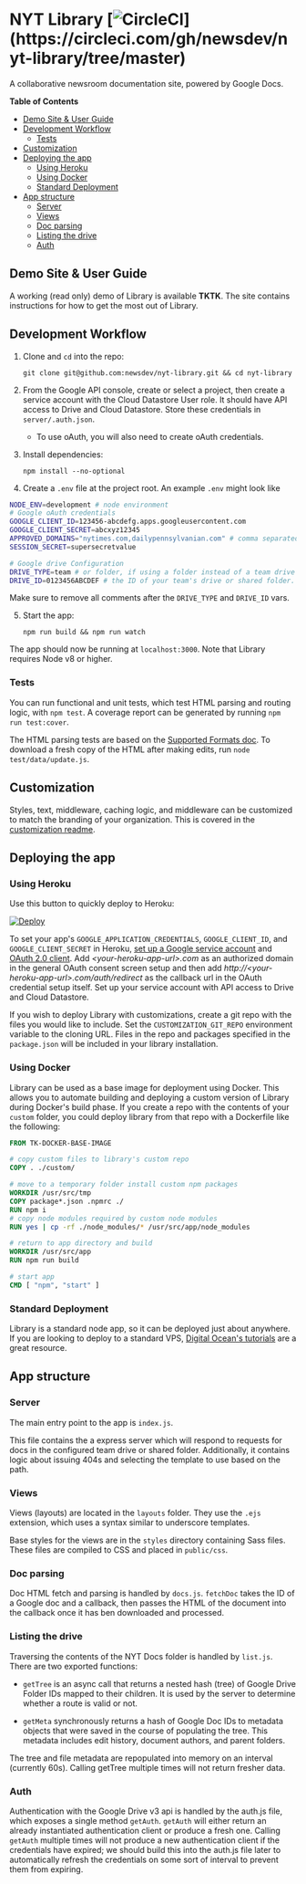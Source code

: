 NYT Library [![CircleCI](https://circleci.com/gh/newsdev/nyt-library/tree/master.svg?style=svg&circle-***REMOVED***)](https://circleci.com/gh/newsdev/nyt-library/tree/master)
========

A collaborative newsroom documentation site, powered by Google Docs.

<!-- START doctoc generated TOC please keep comment here to allow auto update -->
<!-- DON'T EDIT THIS SECTION, INSTEAD RE-RUN doctoc TO UPDATE -->
**Table of Contents**

- [Demo Site & User Guide](#demo-site--user-guide)
- [Development Workflow](#development-workflow)
  - [Tests](#tests)
- [Customization](#customization)
- [Deploying the app](#deploying-the-app)
  - [Using Heroku](#using-heroku)
  - [Using Docker](#using-docker)
  - [Standard Deployment](#standard-deployment)
- [App structure](#app-structure)
  - [Server](#server)
  - [Views](#views)
  - [Doc parsing](#doc-parsing)
  - [Listing the drive](#listing-the-drive)
  - [Auth](#auth)

<!-- END doctoc generated TOC please keep comment here to allow auto update -->

## Demo Site & User Guide

A working (read only) demo of Library is available **TKTK**. The site contains
instructions for how to get the most out of Library.

## Development Workflow

1. Clone and `cd` into the repo:

   `git clone git@github.com:newsdev/nyt-library.git && cd nyt-library`


2. From the Google API console, create or select a project, then create a service account with the Cloud Datastore User role. It should have API access to Drive and Cloud Datastore. Store these credentials in `server/.auth.json`.

   - To use oAuth, you will also need to create oAuth credentials.

3. Install dependencies:

   `npm install --no-optional`

4. Create a `.env` file at the project root. An example `.env` might look like

```bash
NODE_ENV=development # node environment
# Google oAuth credentials
GOOGLE_CLIENT_ID=123456-abcdefg.apps.googleusercontent.com
GOOGLE_CLIENT_SECRET=abcxyz12345
APPROVED_DOMAINS="nytimes.com,dailypennsylvanian.com" # comma separated list of approved access domains.
SESSION_SECRET=supersecretvalue

# Google drive Configuration
DRIVE_TYPE=team # or folder, if using a folder instead of a team drive
DRIVE_ID=0123456ABCDEF # the ID of your team's drive or shared folder. The string of random numbers and letters at the end of your team drive or folder url.
```
Make sure to remove all comments after the `DRIVE_TYPE` and `DRIVE_ID` vars.

5. Start the app:

   `npm run build && npm run watch`

The app should now be running at `localhost:3000`. Note that Library requires Node v8 or higher.

### Tests
You can run functional and unit tests, which test HTML parsing and routing logic, with `npm test`. A coverage report can be generated by running `npm run test:cover`.

The HTML parsing tests are based on the [Supported Formats doc](https://docs.google.com/document/d/10o-sZt7kzP-GZDEFrNbfwBy7hFe1toNgEVH2QdQSZ5s).  To download a fresh copy of the HTML after making edits, run `node test/data/update.js`.

## Customization
Styles, text, middleware, caching logic, and middleware can be customized to
match the branding of your organization. This is covered in the [customization readme](https://github.com/newsdev/nyt-library/blob/master/custom/README.md).


## Deploying the app

### Using Heroku

Use this button to quickly deploy to Heroku:

[![Deploy](https://www.herokucdn.com/deploy/button.svg)](https://heroku.com/deploy?template=https://github.com/nytimes/library/)

To set your app's `GOOGLE_APPLICATION_CREDENTIALS`, `GOOGLE_CLIENT_ID`, and `GOOGLE_CLIENT_SECRET` in Heroku, [set up a Google service account](https://console.cloud.google.com/iam-admin/serviceaccounts) and [OAuth 2.0 client](https://developers.google.com/identity/protocols/OAuth2). Add *<your-heroku-app-url\>.com* as an authorized domain in the general OAuth consent screen setup and then add *http://<your-heroku-app-url\>.com/auth/redirect* as the callback url in the OAuth credential setup itself. Set up your service account with API access to Drive and Cloud Datastore.

If you wish to deploy Library with customizations, create a git repo with the files you would like to include. Set the `CUSTOMIZATION_GIT_REPO` environment variable to the cloning URL. Files in the repo and packages specified in the `package.json` will be included in your library installation.

### Using Docker
Library can be used as a base image for deployment using Docker. This allows you
to automate building and deploying a custom version of Library during Docker's
build phase. If you create a repo with the contents of your `custom` folder, you
could deploy library from that repo with a Dockerfile like the following:

```Dockerfile
FROM TK-DOCKER-BASE-IMAGE

# copy custom files to library's custom repo
COPY . ./custom/

# move to a temporary folder install custom npm packages
WORKDIR /usr/src/tmp
COPY package*.json .npmrc ./
RUN npm i
# copy node modules required by custom node modules
RUN yes | cp -rf ./node_modules/* /usr/src/app/node_modules

# return to app directory and build
WORKDIR /usr/src/app
RUN npm run build

# start app
CMD [ "npm", "start" ]
```

### Standard Deployment
Library is a standard node app, so it can be deployed just about anywhere. If you are looking to deploy to a standard VPS, [Digital Ocean's tutorials](https://www.digitalocean.com/community/tutorials/how-to-set-up-a-node-js-application-for-production-on-ubuntu-16-04) are a great resource.

## App structure

### Server
The main entry point to the app is `index.js`.

This file contains the a express server which will respond to requests for docs
in the configured team drive or shared folder. Additionally, it contains logic
about issuing 404s and selecting the template to use based on the path.

### Views
Views (layouts) are located in the `layouts` folder. They use the `.ejs`
extension, which uses a syntax similar to underscore templates.

Base styles for the views are in the `styles` directory containing Sass files.
These files are compiled to CSS and placed in `public/css`.

### Doc parsing
Doc HTML fetch and parsing is handled by `docs.js`. `fetchDoc` takes the ID of a
Google doc and a callback, then passes the HTML of the document into the
callback once it has ben downloaded and processed.

### Listing the drive
Traversing the contents of the NYT Docs folder is handled by `list.js`. There
are two exported functions:

* `getTree` is an async call that returns a nested hash (tree) of Google Drive
  Folder IDs mapped to their children. It is used by the server to determine
  whether a route is valid or not.

* `getMeta` synchronously returns a hash of Google Doc IDs to metadata objects
  that were saved in the course of populating the tree. This metadata includes
  edit history, document authors, and parent folders.

The tree and file metadata are repopulated into memory on an interval (currently 60s). Calling getTree multiple times will not return fresher data.

### Auth

Authentication with the Google Drive v3 api is handled by the auth.js file, which exposes a single method `getAuth`. `getAuth` will either return an already instantiated authentication client or produce a fresh one. Calling `getAuth` multiple times will not produce a new authentication client if the credentials have expired; we should build this into the auth.js file later to automatically refresh the credentials on some sort of interval to prevent them from expiring.
